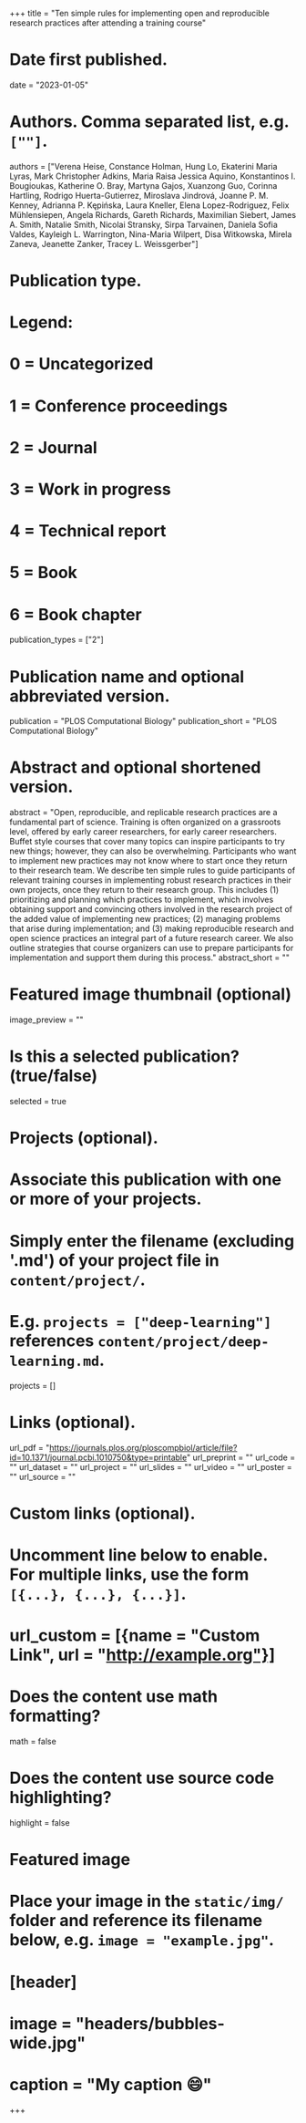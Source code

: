 +++
title = "Ten simple rules for implementing open and reproducible research practices after attending a training course"

# Date first published.
date = "2023-01-05"

# Authors. Comma separated list, e.g. `[""]`.
authors = ["Verena Heise, Constance Holman, Hung Lo, Ekaterini Maria Lyras, Mark Christopher Adkins, Maria Raisa Jessica Aquino, Konstantinos I. Bougioukas, Katherine O. Bray, Martyna Gajos, Xuanzong Guo, Corinna Hartling, Rodrigo Huerta-Gutierrez, Miroslava Jindrová, Joanne P. M. Kenney, Adrianna P. Kępińska, Laura Kneller, Elena Lopez-Rodriguez, Felix Mühlensiepen, Angela Richards, Gareth Richards, Maximilian Siebert, James A. Smith, Natalie Smith, Nicolai Stransky, Sirpa Tarvainen, Daniela Sofia Valdes, Kayleigh L. Warrington, Nina-Maria Wilpert, Disa Witkowska, Mirela Zaneva, Jeanette Zanker, Tracey L. Weissgerber"]

# Publication type.
# Legend:
# 0 = Uncategorized
# 1 = Conference proceedings
# 2 = Journal
# 3 = Work in progress
# 4 = Technical report
# 5 = Book
# 6 = Book chapter
publication_types = ["2"]

# Publication name and optional abbreviated version.
publication = "PLOS Computational Biology"
publication_short = "PLOS Computational Biology"

# Abstract and optional shortened version.
abstract = "Open, reproducible, and replicable research practices are a fundamental part of science. Training is often organized on a grassroots level, offered by early career researchers, for early career researchers. Buffet style courses that cover many topics can inspire participants to try new things; however, they can also be overwhelming. Participants who want to implement new practices may not know where to start once they return to their research team. We describe ten simple rules to guide participants of relevant training courses in implementing robust research practices in their own projects, once they return to their research group. This includes (1) prioritizing and planning which practices to implement, which involves obtaining support and convincing others involved in the research project of the added value of implementing new practices; (2) managing problems that arise during implementation; and (3) making reproducible research and open science practices an integral part of a future research career. We also outline strategies that course organizers can use to prepare participants for implementation and support them during this process."
abstract_short = ""

# Featured image thumbnail (optional)
image_preview = ""

# Is this a selected publication? (true/false)
selected = true

# Projects (optional).
#   Associate this publication with one or more of your projects.
#   Simply enter the filename (excluding '.md') of your project file in `content/project/`.
#   E.g. `projects = ["deep-learning"]` references `content/project/deep-learning.md`.
projects = []

# Links (optional).
url_pdf = "https://journals.plos.org/ploscompbiol/article/file?id=10.1371/journal.pcbi.1010750&type=printable"
url_preprint = ""
url_code = ""
url_dataset = ""
url_project = ""
url_slides = ""
url_video = ""
url_poster = ""
url_source = ""

# Custom links (optional).
#   Uncomment line below to enable. For multiple links, use the form `[{...}, {...}, {...}]`.
# url_custom = [{name = "Custom Link", url = "http://example.org"}]

# Does the content use math formatting?
math = false

# Does the content use source code highlighting?
highlight = false

# Featured image
# Place your image in the `static/img/` folder and reference its filename below, e.g. `image = "example.jpg"`.
# [header]
# image = "headers/bubbles-wide.jpg"
# caption = "My caption 😄"

+++
